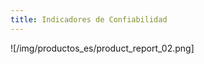```yaml
---
title: Indicadores de Confiabilidad
---
```


<div className="margin-left--lg">

![/img/productos_es/product_report_02.png]

</div>
<br/>